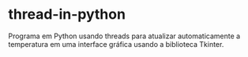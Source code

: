# thread-in-python
Programa em Python usando threads para atualizar automaticamente a temperatura em uma interface gráfica usando a biblioteca Tkinter.
